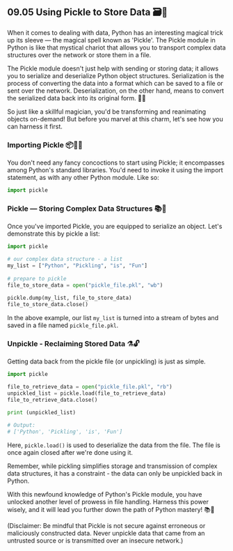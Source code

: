 ## 09.05 Using Pickle to Store Data 🗃️🔐

When it comes to dealing with data, Python has an interesting magical trick up its sleeve — the magical spell known as 'Pickle'. The Pickle module in Python is like that mystical chariot that allows you to transport complex data structures over the network or store them in a file.

The Pickle module doesn't just help with sending or storing data; it allows you to serialize and deserialize Python object structures. Serialization is the process of converting the data into a format which can be saved to a file or sent over the network. Deserialization, on the other hand, means to convert the serialized data back into its original form. 🔄💽

So just like a skillful magician, you'd be transforming and reanimating objects on-demand! 
But before you marvel at this charm, let's see how you can harness it first.

### Importing Pickle 📦🧙‍♂️

You don't need any fancy concoctions to start using Pickle; it encompasses among Python's standard libraries. You'd need to invoke it using the import statement, as with any other Python module. Like so:

```python
import pickle
```

### Pickle — Storing Complex Data Structures 📚🏺

Once you've imported Pickle, you are equipped to serialize an object. Let's demonstrate this by pickle a list:

```python
import pickle

# our complex data structure - a list
my_list = ["Python", "Pickling", "is", "Fun"]
  
# prepare to pickle
file_to_store_data = open("pickle_file.pkl", "wb")
  
pickle.dump(my_list, file_to_store_data)
file_to_store_data.close()
``` 
In the above example, our list `my_list` is turned into a stream of bytes and saved in a file named `pickle_file.pkl`. 

### Unpickle - Reclaiming Stored Data ⚗️🔓

Getting data back from the pickle file (or unpickling) is just as simple. 

```python
import pickle

file_to_retrieve_data = open("pickle_file.pkl", "rb")
unpickled_list = pickle.load(file_to_retrieve_data)
file_to_retrieve_data.close()

print (unpickled_list)

# Output:
# ['Python', 'Pickling', 'is', 'Fun']
``` 
Here, `pickle.load()` is used to deserialize the data from the file. The file is once again closed after we're done using it. 

Remember, while pickling simplifies storage and transmission of complex data structures, it has a constraint - the data can only be unpickled back in Python. 

With this newfound knowledge of Python's Pickle module, you have unlocked another level of prowess in file handling. Harness this power wisely, and it will lead you further down the path of Python mastery! 📚🚀

(Disclaimer: Be mindful that Pickle is not secure against erroneous or maliciously constructed data. Never unpickle data that came from an untrusted source or is transmitted over an insecure network.)
